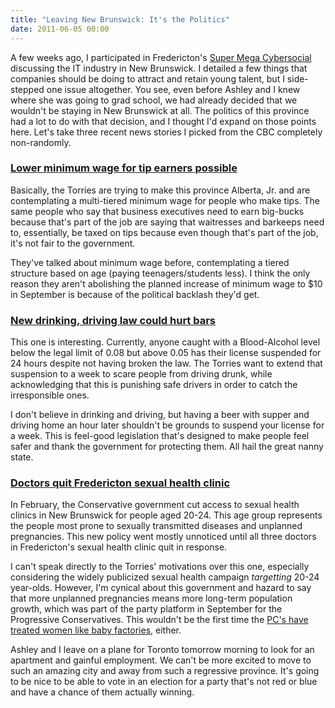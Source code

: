 ```yaml
---
title: "Leaving New Brunswick: It's the Politics"
date: 2011-06-05 00:00
---
```


<import><p>A few weeks ago, I participated in Fredericton's <a href="http://www.cybersocial.org/index.php?option=com_lyftenbloggie&amp;view=entry&amp;year=2011&amp;month=05&amp;day=26&amp;id=8%3Alast-of-the-season&amp;Itemid=5" target="_blank">Super Mega Cybersocial</a> discussing the IT industry in New Brunswick. I detailed a few things that companies should be doing to attract and retain young talent, but I side-stepped one issue altogether. You see, even before Ashley and I knew where she was going to grad school, we had already decided that we wouldn't be staying in New Brunswick at all. The politics of this province had a lot to do with that decision, and I thought I'd expand on those points here.
Let's take three recent news stories I picked from the CBC completely non-randomly.</p>
<h3><a href="http://www.cbc.ca/news/canada/new-brunswick/story/2011/06/02/nb-labour-minimum-wage-plan-1008.html" target="_blank">Lower minimum wage for tip earners possible</a></h3>
<p>Basically, the Torries are trying to make this province Alberta, Jr. and are contemplating a multi-tiered minimum wage for people who make tips. The same people who say that business executives need to earn big-bucks because that's part of the job are saying that waitresses and barkeeps need to, essentially, be taxed on tips because even though that's part of the job, it's not fair to the government.</p>
<p>They've talked about minimum wage before, contemplating a tiered structure based on age (paying teenagers/students less). I think the only reason they aren't abolishing the planned increase of minimum wage to $10 in September is because of the political backlash they'd get.</p>
<h3><a href="http://www.cbc.ca/news/canada/new-brunswick/story/2011/06/01/nb-restaurants-drinking-driving-laws-1202.html" target="_blank">New drinking, driving law could hurt bars</a></h3>
<p>This one is interesting. Currently, anyone caught with a Blood-Alcohol level below the legal limit of 0.08 but above 0.05 has their license suspended for 24 hours despite not having broken the law. The Torries want to extend that suspension to a week to scare people from driving drunk, while acknowledging that this is punishing safe drivers in order to catch the irresponsible ones.</p>
<p>I don't believe in drinking and driving, but having a beer with supper and driving home an hour later shouldn't be grounds to suspend your license for a week. This is feel-good legislation that's designed to make people feel safer and thank the government for protecting them. All hail the great nanny state.</p>
<h3><a href="http://www.cbc.ca/news/canada/new-brunswick/story/2011/06/03/nb-doctors-quiit-sex-clinic.html" target="_blank">Doctors quit Fredericton sexual health clinic</a></h3>
<p>In February, the Conservative government cut access to sexual health clinics in New Brunswick for people aged 20-24. This age group represents the people most prone to sexually transmitted diseases and unplanned pregnancies. This new policy went mostly unnoticed until all three doctors in Fredericton's sexual health clinic quit in response.</p>
<p>I can't speak directly to the Torries' motivations over this one, especially considering the widely publicized sexual health campaign <em>targetting</em> 20-24 year-olds. However, I'm cynical about this government and hazard to say that more unplanned pregnancies means more long-term population growth, which was part of the party platform in September for the Progressive Conservatives. This wouldn't be the first time the <a href="https://www.facebook.com/topic.php?uid=2208211036&amp;topic=15625" target="_blank">PC's have treated women like baby factories</a>, either.</p>
<p>Ashley and I leave on a plane for Toronto tomorrow morning to look for an apartment and gainful employment. We can't be more excited to move to such an amazing city and away from such a regressive province. It's going to be nice to be able to vote in an election for a party that's not red or blue and have a chance of them actually winning.</p></import>

<!-- more -->

